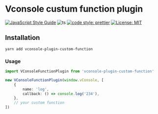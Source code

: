 # Vconsole custum function plugin

[![JavaScript Style Guide](https://img.shields.io/badge/code_style-standard-brightgreen.svg)](https://standardjs.com)
![ts](https://badgen.net/badge/Built%20With/TypeScript/blue) [![code style: prettier](https://img.shields.io/badge/code_style-prettier-ff69b4.svg?style=flat-square)](https://github.com/prettier/prettier)
[![License: MIT](https://img.shields.io/badge/License-MIT-yellow.svg)](https://opensource.org/licenses/MIT)

## Installation

```
yarn add vconsole-plugin-custom-function
```

### Usage

```ts
import VConsoleFunctionPlugin from 'vconsole-plugin-custom-function'

new VConsoleFunctionPlugin(window.vConsole, [
	{
		name: 'log',
		callback: () => console.log('234'),
	},
	// your custom function
])
```
